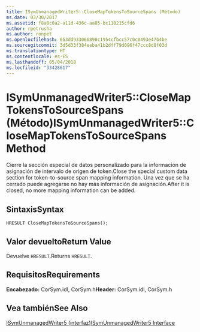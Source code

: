 ```yaml
---
title: ISymUnmanagedWriter5::CloseMapTokensToSourceSpans (Método)
ms.date: 03/30/2017
ms.assetid: f8a0c0a2-a11d-436c-aa85-bc110215cfd6
author: rpetrusha
ms.author: ronpet
ms.openlocfilehash: 653dd933066898c1954cfbcc57c0c0493e47b4be
ms.sourcegitcommit: 3d5d33f384eeba41b2dff79d096f47ccc8d8f03d
ms.translationtype: HT
ms.contentlocale: es-ES
ms.lasthandoff: 05/04/2018
ms.locfileid: "33428617"
---
```

# <a name="isymunmanagedwriter5closemaptokenstosourcespans-method"></a><span data-ttu-id="48f44-102">ISymUnmanagedWriter5::CloseMapTokensToSourceSpans (Método)</span><span class="sxs-lookup"><span data-stu-id="48f44-102">ISymUnmanagedWriter5::CloseMapTokensToSourceSpans Method</span></span>
<span data-ttu-id="48f44-103">Cierre la sección especial de datos personalizado para la información de asignación de intervalo de origen de token.</span><span class="sxs-lookup"><span data-stu-id="48f44-103">Close the special custom data section for token-to-source span mapping information.</span></span> <span data-ttu-id="48f44-104">Una vez que se ha cerrado puede agregarse no hay más información de asignación.</span><span class="sxs-lookup"><span data-stu-id="48f44-104">After it is closed, no more mapping information can be added.</span></span>  
  
## <a name="syntax"></a><span data-ttu-id="48f44-105">Sintaxis</span><span class="sxs-lookup"><span data-stu-id="48f44-105">Syntax</span></span>  
  
```idl  
HRESULT CloseMapTokensToSourceSpans();  
```  
  
## <a name="return-value"></a><span data-ttu-id="48f44-106">Valor devuelto</span><span class="sxs-lookup"><span data-stu-id="48f44-106">Return Value</span></span>  
 <span data-ttu-id="48f44-107">Devuelve `HRESULT`.</span><span class="sxs-lookup"><span data-stu-id="48f44-107">Returns `HRESULT`.</span></span>  
  
## <a name="requirements"></a><span data-ttu-id="48f44-108">Requisitos</span><span class="sxs-lookup"><span data-stu-id="48f44-108">Requirements</span></span>  
 <span data-ttu-id="48f44-109">**Encabezado:** CorSym.idl, CorSym.h</span><span class="sxs-lookup"><span data-stu-id="48f44-109">**Header:** CorSym.idl, CorSym.h</span></span>  
  
## <a name="see-also"></a><span data-ttu-id="48f44-110">Vea también</span><span class="sxs-lookup"><span data-stu-id="48f44-110">See Also</span></span>  
 [<span data-ttu-id="48f44-111">ISymUnmanagedWriter5 (interfaz)</span><span class="sxs-lookup"><span data-stu-id="48f44-111">ISymUnmanagedWriter5 Interface</span></span>](../../../../docs/framework/unmanaged-api/diagnostics/isymunmanagedwriter5-interface.md)

